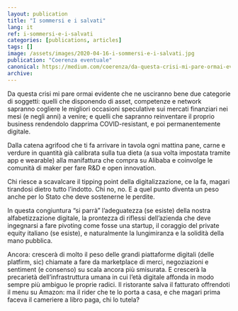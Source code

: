 ```yaml
---
layout: publication
title: "I sommersi e i salvati"
lang: it
ref: i-sommersi-e-i-salvati
categories: [publications, articles]
tags: []
image: /assets/images/2020-04-16-i-sommersi-e-i-salvati.jpg
publication: "Coerenza eventuale"
canonical: https://medium.com/coerenza/da-questa-crisi-mi-pare-ormai-evidente-che-ne-usciranno-bene-due-categorie-di-soggetti-quelli-che-b85b330abee6
archive:
---
```


Da questa crisi mi pare ormai evidente che ne usciranno bene due categorie di soggetti: quelli che disponendo di asset, competenze e network sapranno cogliere le migliori occasioni speculative sui mercati finanziari nei mesi (e negli anni) a venire; e quelli che sapranno reinventare il proprio business rendendolo dapprima COVID-resistant, e poi permanentemente digitale.

Dalla catena agrifood che ti fa arrivare in tavola ogni mattina pane, carne e verdure in quantità già calibrata sulla tua dieta (a sua volta impostata tramite app e wearable) alla manifattura che compra su Alibaba e coinvolge le comunità di maker per fare R&D e open innovation.

Chi riesce a scavalcare il tipping point della digitalizzazione, ce la fa, magari tirandosi dietro tutto l’indotto. Chi no, no. E a quel punto diventa un peso anche per lo Stato che deve sostenerne le perdite.

In questa congiuntura “si parrà” l’adeguatezza (se esiste) della nostra alfabetizzazione digitale, la prontezza di riflessi dell’azienda che deve ingegnarsi a fare pivoting come fosse una startup, il coraggio del private equity italiano (se esiste), e naturalmente la lungimiranza e la solidità della mano pubblica.

Ancora: crescerà di molto il peso delle grandi piattaforme digitali (delle platfirm, sic) chiamate a fare da marketplace di merci, negoziazioni e sentiment (e consenso) su scala ancora più smisurata. E crescerà la precarietà dell’infrastruttura umana in cui l’età digitale affonda in modo sempre più ambiguo le proprie radici. Il ristorante salva il fatturato offrendoti il menu su Amazon: ma il rider che te lo porta a casa, e che magari prima faceva il cameriere a libro paga, chi lo tutela?
